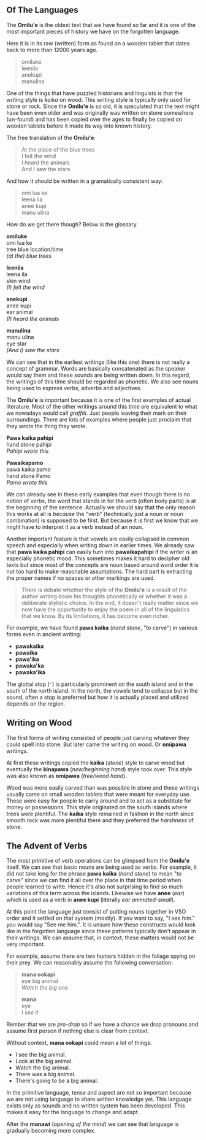 ﻿## Of The Languages
The **Omilu'e** is the oldest text that we have found so far and it is one of
the most important pieces of history we have on the forgotten language. 

Here it is in its raw (written) form as found on a wooden tablet that dates
back to more than 12000 years ago.
> omiluke<br>
leenila<br>
anekupi<br>
manulina

One of the things that have puzzled historians and linguists is that the
writing style is *kaika* on wood. This writing style is typically only used 
for stone or rock. Since the **Omilu'e** is so old, it is speculated that the 
text might have been even older and was originally was written on stone 
somewhere (un-found) and has been copied over the ages to finally be copied on 
wooden tablets before it made its way into known history.

The free translation of the **Omilu'e**:
> At the place of the blue trees<br>
> I felt the wind<br>
> I heard the animals<br>
> And I saw the stars

And how it should be written in a gramatically consistent way:
> omi lua ke<br>
> leena ila<br>
> anee kupi<br>
> manu ulina

How do we get there though? Below is the glossary.

**omiluke**<br>
omi  lua  ke<br>
tree blue location/time<br>
*(at the) blue trees*

**leenila**<br>
leena ila<br>
skin wind<br>
*(I) felt the wind*

**anekupi**<br>
anee kupi<br>
ear animal<br>
*(I) heard the animals*

**manulina**<br>
manu ulina<br>
eye star<br>
*(And I) saw the stars*

We can see that in the earliest writings (like this one) there is not really a
concept of grammar. Words are basically concatenated as the speaker would say
them and these sounds are being written down. In this regard, the writings of
this time should be regarded as phonetic. We also see nouns being used to express 
verbs, adverbs and adjectives.

The **Omilu'e** is important because it is one of the first examples of actual
literature. Most of the other writings around this time are equivalent to what
we nowadays would call *graffiti*. Just people leaving their mark on their
surroundings. There are lots of examples where people just proclaim that they
wrote the thing they wrote.

**Pawa kaika pahipi**<br>
hand stone pahipi<br>
*Pahipi wrote this*

**Pawaikapamo**<br>
pawa kaika pamo<br>
hand stone Pamo<br>
*Pamo wrote this*

We can already see in these early examples that even though there is no notion
of verbs, the word that stands in for the verb (often body parts) is at the
beginning of the sentence. Actually we should say that the only reason this
works at all is *because* the "verb" (technically just a noun or noun 
combination) is supposed to be first. But because it is first we know that we
might have to interpret it as a verb instead of an noun.

Another important feature is that vowels are easily collapsed in common speech
and especially when writing down in earlier times. We already saw that
**pawa kaika pahipi** can easily turn into **pawaikapahipi** if the writer is
an especially phonetic mood. This sometimes makes it hard to decipher old texts
but since most of the concepts are noun based around word order it is not too
hard to make reasonable assumptions. The hard part is extracting the proper
names if no spaces or other markings are used.

> There is debate whether the style of the **Omilu'e** is a result of the
> author writing down his thoughts phonetically or whether it was a deliberate
> stylistic choice. In the end, it doesn't really matter since we now have the
> opportunity to enjoy the poem in all of the linguistics that we know. By its
> limitations, it has become even richer.

For example, we have found **pawa kaika** (*hand stone*, "to carve") in various 
forms even in ancient writing:
* **pawakaika**
* **pawaika**
* **pawa'ika**
* **pawaka'ka**
* **pawaka'ika**

The glottal stop (`'`) is particularly prominent on the south island and in the
south of the north island. In the north, the vowels tend to collapse but in the
sound, often a stop is preferred but how it is actually placed and utilized
depends on the region.

## Writing on Wood
The first forms of writing consisted of people just carving whatever they could
spell into stone. But later came the writing on wood. Or **omipawa** writings.

At first these writings copied the **kaika** (*stone*) style to carve wood but 
eventually the **kinapawa** (*new/beginning hand*) style took over. This style 
was also known as **omipawa** (*tree/wood hand*).

Wood was more easily carved than was possible in stone and these writings 
usually came on small wooden tablets that were meant for everyday use. These 
were easy for people to carry around and to act as a substitute for money or 
possessions. This style originated on the south islands where trees were
plentiful. The **kaika** style remained in fashion in the north since smooth
rock was more plentiful there and they preferred the *harshness* of stone. 

## The Advent of Verbs
The most primitive of verb operations can be glimpsed from the **Omilu'e** 
itself. We can see that basic nouns are being used as verbs. For example, it
did not take long for the phrase **pawa kaika** (*hand stone*) to mean 
"to carve" since we can find it all over the place in that time period when
people learned to write. Hence it's also not surprising to find so much
variations of this term across the islands. Likewise we have **anee** (*ear*)
which is used as a verb in **anee kupi** (literally *ear animated-small*).

At this point the language just consist of putting nouns together in VSO order
and it settled on that system (mostly). If you want to say, "I see him." you 
would say "See me him.". It is unsure how these constructs would look like in
the forgotten language since these patterns typically don't appear in their
writings. We can assume that, in context, these matters would not be very
important. 

For example, assume there are two hunters hidden in the foliage
spying on their prey. We can reasonably assume the following conversation:
> **mana ookapi**<br>
> eye big animal<br>
> *Watch the big one*<br>
> 
> **mana**<br>
> eye<br>
> *I see it*

Rember that we are *pro-drop* so if we have a chance we drop pronouns and
assume first person if nothing else is clear from context.

Without context, **mana ookapi** could mean a lot of things:
* I see the big animal.
* Look at the big animal.
* Watch the big animal.
* There was a big animal.
* There's going to be a big animal.

In the primitive language, tense and aspect are not so important because we are
not using language to share written knowledge yet. This language exists only
as sounds and no written system has been developed. This makes it easy for the
language to change and adapt.



After the **manawi** (*opening of the mind*) we can see that language is
gradually becoming more complex.